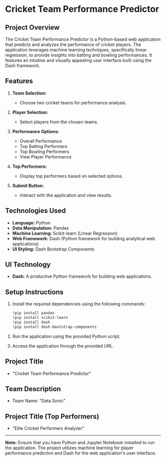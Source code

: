 # Cricket Team Performance Predictor

## Project Overview

The Cricket Team Performance Predictor is a Python-based web application that predicts and analyzes the performance of cricket players. The application leverages machine learning techniques, specifically linear regression, to provide insights into batting and bowling performances. It features an intuitive and visually appealing user interface built using the Dash framework.

## Features

1. **Team Selection:**
   - Choose two cricket teams for performance analysis.

2. **Player Selection:**
   - Select players from the chosen teams.

3. **Performance Options:**
   - Overall Performance
   - Top Batting Performers
   - Top Bowling Performers
   - View Player Performance

4. **Top Performers:**
   - Display top performers based on selected options.

5. **Submit Button:**
   - Interact with the application and view results.

## Technologies Used

- **Language:** Python
- **Data Manipulation:** Pandas
- **Machine Learning:** Scikit-learn (Linear Regression)
- **Web Framework:** Dash (Python framework for building analytical web applications)
- **UI Styling:** Dash Bootstrap Components

## UI Technology

- **Dash:** A productive Python framework for building web applications.

## Setup Instructions

1. Install the required dependencies using the following commands:

    ```bash
    !pip install pandas
    !pip install scikit-learn
    !pip install dash
    !pip install dash-bootstrap-components
    ```

2. Run the application using the provided Python script.

3. Access the application through the provided URL.

## Project Title

- "Cricket Team Performance Predictor"

## Team Description

- Team Name: "Data Sonic"

## Project Title (Top Performers)

- "Elite Cricket Performers Analyzer"

---

**Note:** Ensure that you have Python and Jupyter Notebook installed to run the application. The project utilizes machine learning for player performance prediction and Dash for the web application's user interface.
